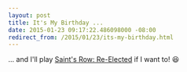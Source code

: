 ```yaml
---
layout: post
title: It's My Birthday ...
date: 2015-01-23 09:17:22.486098000 -08:00
redirect_from: /2015/01/23/its-my-birthday.html
---
```


... and I'll play [Saint's Row: Re-Elected][sriv] if I want to! :laughing:

[sriv]: http://www.ign.com/articles/2015/01/19/saints-row-4-re-elected-review
